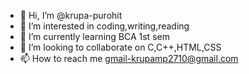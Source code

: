 - 👋 Hi, I’m @krupa-purohit
- 👀 I’m interested in coding,writing,reading
- 🌱 I’m currently learning BCA 1st sem
- 💞️ I’m looking to collaborate on C,C++,HTML,CSS
- 📫 How to reach me gmail-krupamp2710@gmail.com

<!---
krupa-purohit/krupa-purohit is a ✨ special ✨ repository because its `README.md` (this file) appears on your GitHub profile.
You can click the Preview link to take a look at your changes.
--->
